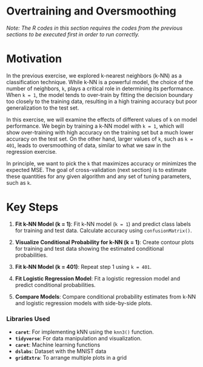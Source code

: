 # Overtraining and Oversmoothing
_Note: The R codes in this section requires the codes from the previous sections to be executed first in order to run correctly._

# Motivation

In the previous exercise, we explored k-nearest neighbors (k-NN) as a classification technique. While k-NN is a powerful model, the choice of the number of neighbors, `k`, plays a critical role in determining its performance. When `k = 1`, the model tends to over-train by fitting the decision boundary too closely to the training data, resulting in a high training accuracy but poor generalization to the test set.

In this exercise, we will examine the effects of different values of `k` on model performance. We begin by training a k-NN model with `k = 1`, which will show over-training with high accuracy on the training set but a much lower accuracy on the test set. On the other hand, larger values of `k`, such as `k = 401`, leads to oversmoothing of data, similar to what we saw in the regression exercise.

In principle, we want to pick the `k` that maximizes accuracy or minimizes the expected MSE. The goal of cross-validation (next section) is to estimate these quantities for any given algorithm and any set of tuning parameters, such as `k`.

# Key Steps

1. **Fit k-NN Model (k = 1)**: Fit k-NN model (`k = 1`) and predict class labels for training and test data. Calculate accuracy using `confusionMatrix()`.

2. **Visualize Conditional Probability for k-NN (k = 1)**: Create contour plots for training and test data showing the estimated conditional probabilities.

3. **Fit k-NN Model (k = 401)**: Repeat step 1 using `k = 401`.

4. **Fit Logistic Regression Model**: Fit a logistic regression model and predict conditional probabilities.

5. **Compare Models**: Compare conditional probability estimates from k-NN and logistic regression models with side-by-side plots.

### Libraries Used
- **`caret`**: For implementing kNN using the `knn3()` function.
- **`tidyverse`**: For data manipulation and visualization.
- **`caret`**: Machine learning functions
- **`dslabs`**: Dataset with the MNIST data
- **`gridExtra`**: To arrange multiple plots in a grid
